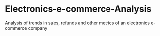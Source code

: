 # Electronics-e-commerce-Analysis
Analysis of trends in sales, refunds and other metrics of an electronics e-commerce company
